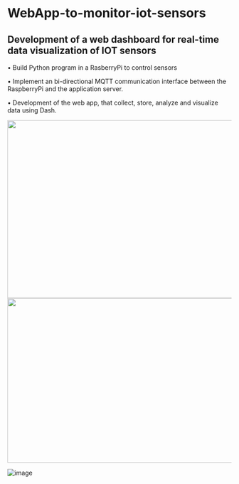 # WebApp-to-monitor-iot-sensors

## Development of a web dashboard for real-time data visualization of IOT sensors

  • Build Python program in a RasberryPi to control sensors

  • Implement an bi-directional MQTT communication interface between the RaspberryPi and the application server.

  • Development of the web app, that collect, store, analyze and visualize data using Dash.

<img src="https://user-images.githubusercontent.com/96794946/197435276-62eac328-998f-4a57-8ad8-dec27013db50.png" width="700" height="400">

<img src="https://user-images.githubusercontent.com/96794946/197435687-9700ac72-cfce-4d1a-a094-be2c066ac581.png" width="1200" height="370">

![image](https://user-images.githubusercontent.com/96794946/197435687-9700ac72-cfce-4d1a-a094-be2c066ac581.png)
